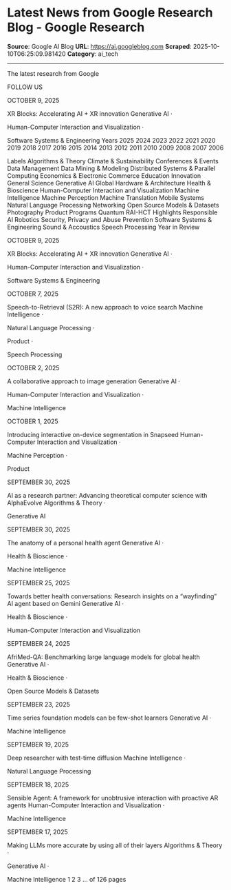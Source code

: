 # Latest News from Google Research Blog - Google Research

**Source**: Google AI Blog
**URL**: https://ai.googleblog.com
**Scraped**: 2025-10-10T06:25:09.981420
**Category**: ai_tech

---

The latest research from Google

FOLLOW US

OCTOBER 9, 2025

XR Blocks: Accelerating AI + XR innovation
Generative AI ·
 
Human-Computer Interaction and Visualization ·
 
Software Systems & Engineering
Years
2025
2024
2023
2022
2021
2020
2019
2018
2017
2016
2015
2014
2013
2012
2011
2010
2009
2008
2007
2006
 
Labels
Algorithms & Theory
Climate & Sustainability
Conferences & Events
Data Management
Data Mining & Modeling
Distributed Systems & Parallel Computing
Economics & Electronic Commerce
Education Innovation
General Science
Generative AI
Global
Hardware & Architecture
Health & Bioscience
Human-Computer Interaction and Visualization
Machine Intelligence
Machine Perception
Machine Translation
Mobile Systems
Natural Language Processing
Networking
Open Source Models & Datasets
Photography
Product
Programs
Quantum
RAI-HCT Highlights
Responsible AI
Robotics
Security, Privacy and Abuse Prevention
Software Systems & Engineering
Sound & Accoustics
Speech Processing
Year in Review

OCTOBER 9, 2025

XR Blocks: Accelerating AI + XR innovation
Generative AI ·
 
Human-Computer Interaction and Visualization ·
 
Software Systems & Engineering

OCTOBER 7, 2025

​​Speech-to-Retrieval (S2R): A new approach to voice search
Machine Intelligence ·
 
Natural Language Processing ·
 
Product ·
 
Speech Processing

OCTOBER 2, 2025

A collaborative approach to image generation
Generative AI ·
 
Human-Computer Interaction and Visualization ·
 
Machine Intelligence

OCTOBER 1, 2025

Introducing interactive on-device segmentation in Snapseed
Human-Computer Interaction and Visualization ·
 
Machine Perception ·
 
Product

SEPTEMBER 30, 2025

AI as a research partner: Advancing theoretical computer science with AlphaEvolve
Algorithms & Theory ·
 
Generative AI

SEPTEMBER 30, 2025

The anatomy of a personal health agent
Generative AI ·
 
Health & Bioscience ·
 
Machine Intelligence

SEPTEMBER 25, 2025

Towards better health conversations: Research insights on a “wayfinding” AI agent based on Gemini
Generative AI ·
 
Health & Bioscience ·
 
Human-Computer Interaction and Visualization

SEPTEMBER 24, 2025

AfriMed-QA: Benchmarking large language models for global health
Generative AI ·
 
Health & Bioscience ·
 
Open Source Models & Datasets

SEPTEMBER 23, 2025

Time series foundation models can be few-shot learners
Generative AI ·
 
Machine Intelligence

SEPTEMBER 19, 2025

Deep researcher with test-time diffusion
Machine Intelligence ·
 
Natural Language Processing

SEPTEMBER 18, 2025

Sensible Agent: A framework for unobtrusive interaction with proactive AR agents
Human-Computer Interaction and Visualization ·
 
Machine Intelligence

SEPTEMBER 17, 2025

Making LLMs more accurate by using all of their layers
Algorithms & Theory ·
 
Generative AI ·
 
Machine Intelligence
1
2
3
…
of 126 pages
